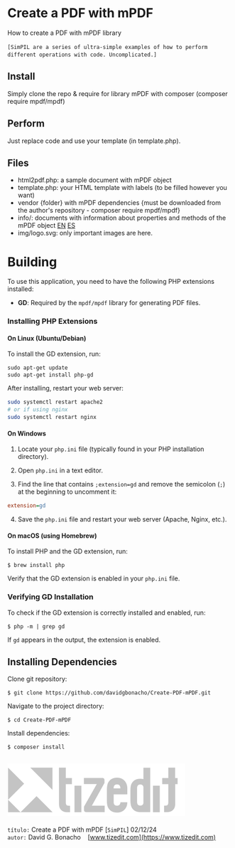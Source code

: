 
# Create a PDF with mPDF 
How to create a PDF with mPDF library

`[SimPIL are a series of ultra-simple examples of how to perform different operations with code. Uncomplicated.]`

## Install
Simply clone the repo & require for library mPDF with composer (composer require mpdf/mpdf) 

## Perform
Just replace code and use your template (in template.php).

## Files

- html2pdf.php: a sample document with mPDF object
- template.php: your HTML template with labels (to be filled however you want)
- vendor {folder} with mPDF dependencies {must be downloaded from the author's repository - composer require mpdf/mpdf}
- info/: documents with information about properties and methods of the mPDF object [EN](info/mPDF-methods-properties.md) [ES](info/mPDF-métodos-propiedades.md)
- img/logo.svg: only important images are here.

# Building

To use this application, you need to have the following PHP extensions installed:

- **GD**: Required by the `mpdf/mpdf` library for generating PDF files.

### Installing PHP Extensions

#### On Linux (Ubuntu/Debian)

To install the GD extension, run:

    sudo apt-get update
    sudo apt-get install php-gd


After installing, restart your web server:

```sh
sudo systemctl restart apache2
# or if using nginx
sudo systemctl restart nginx

```
#### On Windows 
 
1. Locate your `php.ini` file (typically found in your PHP installation directory).
 
2. Open `php.ini` in a text editor.
 
3. Find the line that contains `;extension=gd` and remove the semicolon (`;`) at the beginning to uncomment it:

```ini
extension=gd
```
 
4. Save the `php.ini` file and restart your web server (Apache, Nginx, etc.).

#### On macOS (using Homebrew) 

To install PHP and the GD extension, run:

    $ brew install php

Verify that the GD extension is enabled in your `php.ini` file.

### Verifying GD Installation 

To check if the GD extension is correctly installed and enabled, run:

    $ php -m | grep gd

If `gd` appears in the output, the extension is enabled.

## Installing Dependencies 

Clone git repository:

    $ git clone https://github.com/davidgbonacho/Create-PDF-mPDF.git

Navigate to the project directory:

    $ cd Create-PDF-mPDF

Install dependencies:
    
    $ composer install



![](img/logo.svg)
---
`título:` Create a PDF with mPDF [`SimPIL`] 02/12/24\
`autor:` David G. Bonacho &nbsp;&nbsp;  [www.tizedit.com](https://www.tizedit.com)

